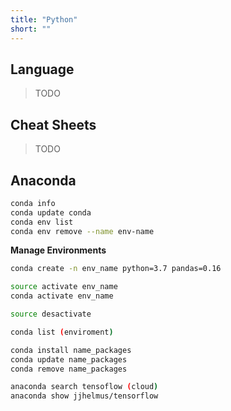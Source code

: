 ```yaml
---
title: "Python"
short: ""
---
```


## Language

> TODO

## Cheat Sheets

> TODO

## Anaconda

```sh
conda info 
conda update conda
conda env list
conda env remove --name env-name
```

**Manage Environments**

```sh
conda create -n env_name python=3.7 pandas=0.16

source activate env_name
conda activate env_name

source desactivate

conda list (enviroment)

conda install name_packages
conda update name_packages
conda remove name_packages

anaconda search tensoflow (cloud)
anaconda show jjhelmus/tensorflow
```